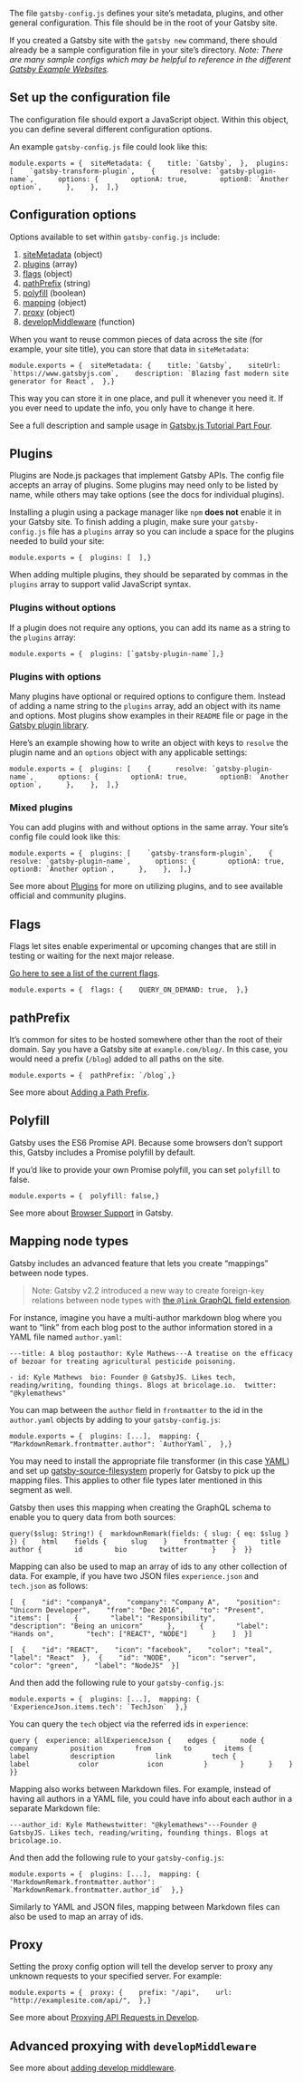 The file `gatsby-config.js` defines your site’s metadata, plugins, and other general configuration. This file should be in the root of your Gatsby site.

If you created a Gatsby site with the `gatsby new` command, there should already be a sample configuration file in your site’s directory. _Note: There are many sample configs which may be helpful to reference in the different [Gatsby Example Websites](https://github.com/gatsbyjs/gatsby/tree/master/examples)._

## [](https://www.gatsbyjs.com/docs/reference/config-files/gatsby-config/#set-up-the-configuration-file)Set up the configuration file

The configuration file should export a JavaScript object. Within this object, you can define several different configuration options.

An example `gatsby-config.js` file could look like this:

```
module.exports = {  siteMetadata: {    title: `Gatsby`,  },  plugins: [    `gatsby-transform-plugin`,    {      resolve: `gatsby-plugin-name`,      options: {        optionA: true,        optionB: `Another option`,      },    },  ],}
```

## [](https://www.gatsbyjs.com/docs/reference/config-files/gatsby-config/#configuration-options)Configuration options

Options available to set within `gatsby-config.js` include:

1.  [siteMetadata](https://www.gatsbyjs.com/docs/reference/config-files/gatsby-config/#sitemetadata) (object)
2.  [plugins](https://www.gatsbyjs.com/docs/reference/config-files/gatsby-config/#plugins) (array)
3.  [flags](https://www.gatsbyjs.com/docs/reference/config-files/gatsby-config/#flags) (object)
4.  [pathPrefix](https://www.gatsbyjs.com/docs/reference/config-files/gatsby-config/#pathprefix) (string)
5.  [polyfill](https://www.gatsbyjs.com/docs/reference/config-files/gatsby-config/#polyfill) (boolean)
6.  [mapping](https://www.gatsbyjs.com/docs/reference/config-files/gatsby-config/#mapping-node-types) (object)
7.  [proxy](https://www.gatsbyjs.com/docs/reference/config-files/gatsby-config/#proxy) (object)
8.  [developMiddleware](https://www.gatsbyjs.com/docs/reference/config-files/gatsby-config/#advanced-proxying-with-developmiddleware) (function)

When you want to reuse common pieces of data across the site (for example, your site title), you can store that data in `siteMetadata`:

```
module.exports = {  siteMetadata: {    title: `Gatsby`,    siteUrl: `https://www.gatsbyjs.com`,    description: `Blazing fast modern site generator for React`,  },}
```

This way you can store it in one place, and pull it whenever you need it. If you ever need to update the info, you only have to change it here.

See a full description and sample usage in [Gatsby.js Tutorial Part Four](https://www.gatsbyjs.com/docs/tutorial/part-four/#data-in-gatsby).

## [](https://www.gatsbyjs.com/docs/reference/config-files/gatsby-config/#plugins)Plugins

Plugins are Node.js packages that implement Gatsby APIs. The config file accepts an array of plugins. Some plugins may need only to be listed by name, while others may take options (see the docs for individual plugins).

Installing a plugin using a package manager like `npm` **does not** enable it in your Gatsby site. To finish adding a plugin, make sure your `gatsby-config.js` file has a `plugins` array so you can include a space for the plugins needed to build your site:

```
module.exports = {  plugins: [  ],}
```

When adding multiple plugins, they should be separated by commas in the `plugins` array to support valid JavaScript syntax.

### [](https://www.gatsbyjs.com/docs/reference/config-files/gatsby-config/#plugins-without-options)Plugins without options

If a plugin does not require any options, you can add its name as a string to the `plugins` array:

```
module.exports = {  plugins: [`gatsby-plugin-name`],}
```

### [](https://www.gatsbyjs.com/docs/reference/config-files/gatsby-config/#plugins-with-options)Plugins with options

Many plugins have optional or required options to configure them. Instead of adding a name string to the `plugins` array, add an object with its name and options. Most plugins show examples in their `README` file or page in the [Gatsby plugin library](https://www.gatsbyjs.com/plugins).

Here’s an example showing how to write an object with keys to `resolve` the plugin name and an `options` object with any applicable settings:

```
module.exports = {  plugins: [    {      resolve: `gatsby-plugin-name`,      options: {        optionA: true,        optionB: `Another option`,      },    },  ],}
```

### [](https://www.gatsbyjs.com/docs/reference/config-files/gatsby-config/#mixed-plugins)Mixed plugins

You can add plugins with and without options in the same array. Your site’s config file could look like this:

```
module.exports = {  plugins: [    `gatsby-transform-plugin`,    {      resolve: `gatsby-plugin-name`,      options: {        optionA: true,        optionB: `Another option`,      },    },  ],}
```

See more about [Plugins](https://www.gatsbyjs.com/docs/plugins/) for more on utilizing plugins, and to see available official and community plugins.

## [](https://www.gatsbyjs.com/docs/reference/config-files/gatsby-config/#flags)Flags

Flags let sites enable experimental or upcoming changes that are still in testing or waiting for the next major release.

[Go here to see a list of the current flags](https://github.com/gatsbyjs/gatsby/blob/master/packages/gatsby/src/utils/flags.ts).

```
module.exports = {  flags: {    QUERY_ON_DEMAND: true,  },}
```

## [](https://www.gatsbyjs.com/docs/reference/config-files/gatsby-config/#pathprefix)pathPrefix

It’s common for sites to be hosted somewhere other than the root of their domain. Say you have a Gatsby site at `example.com/blog/`. In this case, you would need a prefix (`/blog`) added to all paths on the site.

```
module.exports = {  pathPrefix: `/blog`,}
```

See more about [Adding a Path Prefix](https://www.gatsbyjs.com/docs/how-to/previews-deploys-hosting/path-prefix/).

## [](https://www.gatsbyjs.com/docs/reference/config-files/gatsby-config/#polyfill)Polyfill

Gatsby uses the ES6 Promise API. Because some browsers don’t support this, Gatsby includes a Promise polyfill by default.

If you’d like to provide your own Promise polyfill, you can set `polyfill` to false.

```
module.exports = {  polyfill: false,}
```

See more about [Browser Support](https://www.gatsbyjs.com/docs/how-to/custom-configuration/browser-support/#polyfills) in Gatsby.

## [](https://www.gatsbyjs.com/docs/reference/config-files/gatsby-config/#mapping-node-types)Mapping node types

Gatsby includes an advanced feature that lets you create “mappings” between node types.

> Note: Gatsby v2.2 introduced a new way to create foreign-key relations between node types with [the `@link` GraphQL field extension](https://www.gatsbyjs.com/docs/reference/graphql-data-layer/schema-customization/#foreign-key-fields).

For instance, imagine you have a multi-author markdown blog where you want to “link” from each blog post to the author information stored in a YAML file named `author.yaml`:

```
---title: A blog postauthor: Kyle Mathews---A treatise on the efficacy of bezoar for treating agricultural pesticide poisoning.
```

```
- id: Kyle Mathews  bio: Founder @ GatsbyJS. Likes tech, reading/writing, founding things. Blogs at bricolage.io.  twitter: "@kylemathews"
```

You can map between the `author` field in `frontmatter` to the id in the `author.yaml` objects by adding to your `gatsby-config.js`:

```
module.exports = {  plugins: [...],  mapping: {    "MarkdownRemark.frontmatter.author": `AuthorYaml`,  },}
```

You may need to install the appropriate file transformer (in this case [YAML](https://www.gatsbyjs.com/plugins/gatsby-transformer-yaml/)) and set up [gatsby-source-filesystem](https://www.gatsbyjs.com/plugins/gatsby-source-filesystem/) properly for Gatsby to pick up the mapping files. This applies to other file types later mentioned in this segment as well.

Gatsby then uses this mapping when creating the GraphQL schema to enable you to query data from both sources:

```
query($slug: String!) {  markdownRemark(fields: { slug: { eq: $slug } }) {    html    fields {      slug    }    frontmatter {      title      author {        id        bio        twitter      }    }  }}
```

Mapping can also be used to map an array of ids to any other collection of data. For example, if you have two JSON files `experience.json` and `tech.json` as follows:

```
[  {    "id": "companyA",    "company": "Company A",    "position": "Unicorn Developer",    "from": "Dec 2016",    "to": "Present",    "items": [      {        "label": "Responsibility",        "description": "Being an unicorn"      },      {        "label": "Hands on",        "tech": ["REACT", "NODE"]      }    ]  }]
```

```
[  {    "id": "REACT",    "icon": "facebook",    "color": "teal",    "label": "React"  },  {    "id": "NODE",    "icon": "server",    "color": "green",    "label": "NodeJS"  }]
```

And then add the following rule to your `gatsby-config.js`:

```
module.exports = {  plugins: [...],  mapping: {    'ExperienceJson.items.tech': `TechJson`  },}
```

You can query the `tech` object via the referred ids in `experience`:

```
query {  experience: allExperienceJson {    edges {      node {        company        position        from        to        items {          label          description          link          tech {            label            color            icon          }        }      }    }  }}
```

Mapping also works between Markdown files. For example, instead of having all authors in a YAML file, you could have info about each author in a separate Markdown file:

```
---author_id: Kyle Mathewstwitter: "@kylemathews"---Founder @ GatsbyJS. Likes tech, reading/writing, founding things. Blogs at bricolage.io.
```

And then add the following rule to your `gatsby-config.js`:

```
module.exports = {  plugins: [...],  mapping: {    'MarkdownRemark.frontmatter.author': `MarkdownRemark.frontmatter.author_id`  },}
```

Similarly to YAML and JSON files, mapping between Markdown files can also be used to map an array of ids.

## [](https://www.gatsbyjs.com/docs/reference/config-files/gatsby-config/#proxy)Proxy

Setting the proxy config option will tell the develop server to proxy any unknown requests to your specified server. For example:

```
module.exports = {  proxy: {    prefix: "/api",    url: "http://examplesite.com/api/",  },}
```

See more about [Proxying API Requests in Develop](https://www.gatsbyjs.com/docs/api-proxy/).

## [](https://www.gatsbyjs.com/docs/reference/config-files/gatsby-config/#advanced-proxying-with-developmiddleware)Advanced proxying with `developMiddleware`

See more about [adding develop middleware](https://www.gatsbyjs.com/docs/api-proxy/#advanced-proxying).
